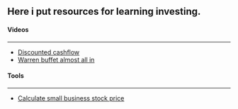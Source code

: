 ## Here i put resources for learning investing.

#### Videos
---

- [Discounted cashflow](https://www.youtube.com/watch?v=4UnerZ40h-o)
- [Warren buffet almost all in](https://www.youtube.com/watch?v=jMuX_-hE7SQ)

#### Tools
---

- [Calculate small business stock price](https://smallbusiness.chron.com/calculate-companys-stock-price-21802.html#:~:text=To%20calculate%20the%20current%20intrinsic,the%20projected%20earnings%20per%20share)
